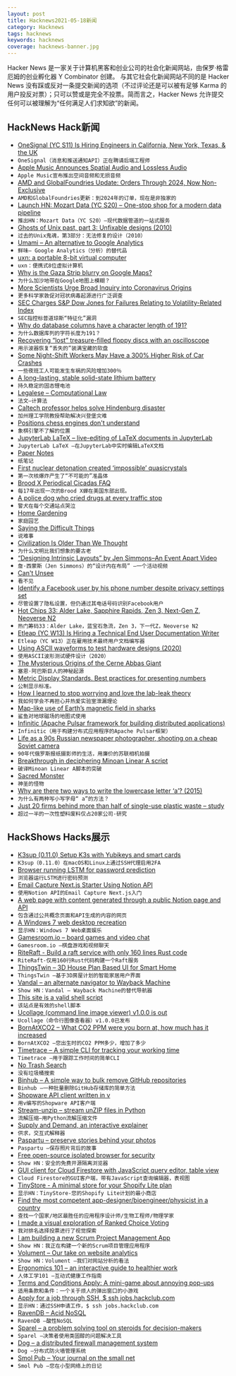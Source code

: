 ```yaml
---
layout: post
title: Hacknews2021-05-18新闻
category: Hacknews
tags: hacknews
keywords: hacknews
coverage: hacknews-banner.jpg
---
```


Hacker News 是一家关于计算机黑客和创业公司的社会化新闻网站，由保罗·格雷厄姆的创业孵化器 Y Combinator 创建。
与其它社会化新闻网站不同的是 Hacker News 没有踩或反对一条提交新闻的选项（不过评论还是可以被有足够 Karma 的用户投反对票）；只可以赞或是完全不投票。简而言之，Hacker News 允许提交任何可以被理解为“任何满足人们求知欲”的新闻。

## HackNews Hack新闻


- [OneSignal (YC S11) Is Hiring Engineers in California, New York, Texas, & the UK](https://onesignal.com/careers)
- `OneSignal（消息和推送通知API）正在聘请后端工程师`
- [Apple Music Announces Spatial Audio and Lossless Audio](https://www.apple.com/newsroom/2021/05/apple-music-announces-spatial-audio-and-lossless-audio/)
- `Apple Music宣布推出空间音频和无损音频`
- [AMD and GlobalFoundries Update: Orders Through 2024, Now Non-Exclusive](https://www.anandtech.com/show/16677/amd-and-globalfoundries-update-wafer-share-agreement-through-2024)
- `AMD和GlobalFoundries更新：到2024年的订单，现在是非独家的`
- [Launch HN: Mozart Data (YC S20) – One-stop shop for a modern data pipeline](item?id=27182720)
- `推出HN：Mozart Data（YC S20）–现代数据管道的一站式服务`
- [Ghosts of Unix past, part 3: Unfixable designs (2010)](https://lwn.net/Articles/414618/)
- `过去的Unix鬼魂，第3部分：无法修复的设计（2010）`
- [Umami – An alternative to Google Analytics](https://github.com/mikecao/umami)
- `鲜味– Google Analytics（分析）的替代品`
- [uxn: a portable 8-bit virtual computer](https://100r.co/site/uxn.html)
- `uxn：便携式8位虚拟计算机`
- [Why is the Gaza Strip blurry on Google Maps?](https://www.bbc.com/news/57102499)
- `为什么加沙地带在Google地图上模糊？`
- [More Scientists Urge Broad Inquiry into Coronavirus Origins](https://www.nytimes.com/2021/05/13/science/virus-origins-lab-leak-scientists.html)
- `更多科学家敦促对冠状病毒起源进行广泛调查`
- [SEC Charges S&P Dow Jones for Failures Relating to Volatility-Related Index](https://www.sec.gov/news/press-release/2021-84)
- `SEC指控标普道琼斯“特征化”漏洞`
- [Why do database columns have a character length of 191?](https://www.grouparoo.com/blog/varchar-191)
- `为什么数据库列的字符长度为191？`
- [Recovering “lost” treasure-filled floppy discs with an oscilloscope](https://scarybeastsecurity.blogspot.com/2021/05/recovering-lost-treasure-filled-floppy.html)
- `用示波器恢复“丢失的”装满宝藏的软盘`
- [Some Night-Shift Workers May Have a 300% Higher Risk of Car Crashes](https://showme.missouri.edu/2021/study-drivers-who-experience-shift-work-sleep-disorder-are-3x-more-likely-to-be-involved-in-a-vehicle-crash/)
- `一些夜班工人可能发生车祸的风险增加300％`
- [A long-lasting, stable solid-state lithium battery](https://www.seas.harvard.edu/news/2021/05/long-lasting-stable-solid-state-lithium-battery)
- `持久稳定的固态锂电池`
- [Legalese – Computational Law](https://legalese.com/)
- `法文–计算法`
- [Caltech professor helps solve Hindenburg disaster](https://www.caltech.edu/about/news/historys-mysteries-caltech-professor-helps-solve-hindenburg-disaster)
- `加州理工学院教授帮助解决兴登堡灾难`
- [Positions chess engines don't understand](https://www.chess.com/article/view/10-positions-chess-engines-just-dont-understand)
- `象棋引擎不了解的位置`
- [JupyterLab LaTeX – live-editing of LaTeX documents in JupyterLab](https://github.com/jupyterlab/jupyterlab-latex)
- `JupyterLab LaTeX –在JupyterLab中实时编辑LaTeX文档`
- [Paper Notes](https://macwright.com/2019/01/02/paper-notes.html)
- `纸笔记`
- [First nuclear detonation created ‘impossible’ quasicrystals](https://www.nature.com/articles/d41586-021-01332-0)
- `第一次核爆炸产生了“不可能的”准晶体`
- [Brood X Periodical Cicadas FAQ](https://www.nps.gov/articles/000/cicadas-brood-x.htm)
- `每17年出现一次的Brood X蝉在美国东部出现。`
- [A police dog who cried drugs at every traffic stop](https://reason.com/2021/05/13/the-police-dog-who-cried-drugs-at-every-traffic-stop/)
- `警犬在每个交通站点哭泣`
- [Home Gardening](http://www.gardening.cornell.edu/homegardening/)
- `家庭园艺`
- [Saying the Difficult Things](https://ethan.katzenberg.co.uk/posts/saying-difficult-things/)
- `说难事`
- [Civilization Is Older Than We Thought](https://palladiummag.com/2021/05/17/why-civilization-is-older-than-we-thought/)
- `为什么文明比我们想象的要古老`
- [“Designing Intrinsic Layouts” by Jen Simmons–An Event Apart Video](https://aneventapart.com/news/post/designing-intrinsic-layouts-aea-video)
- `詹·西蒙斯（Jen Simmons）的“设计内在布局” –一个活动视频`
- [Can't Unsee](https://cantunsee.space/)
- `看不见`
- [Identify a Facebook user by his phone number despite privacy settings set](https://ysamm.com/?p=691)
- `尽管设置了隐私设置，但仍通过其电话号码识别Facebook用户`
- [Hot Chips 33: Alder Lake, Sapphire Rapids, Zen 3, Next-Gen Z, Neoverse N2](https://fuse.wikichip.org/news/4897/hot-chips-33-program-alder-lake-sapphire-rapids-zen-3-next-gen-z-neoverse-n2-and-many-more/)
- `热门筹码33：Alder Lake，蓝宝石急流，Zen 3，下一代Z，Neoverse N2`
- [Etleap (YC W13) Is Hiring a Technical End User Documentation Writer](item?id=27190219)
- `Etleap（YC W13）正在雇用技术最终用户文档编写器`
- [Using ASCII waveforms to test hardware designs (2020)](https://blog.janestreet.com/using-ascii-waveforms-to-test-hardware-designs/)
- `使用ASCII波形测试硬件设计（2020）`
- [The Mysterious Origins of the Cerne Abbas Giant](https://www.newyorker.com/magazine/2021/05/24/the-mysterious-origins-of-the-cerne-abbas-giant)
- `塞恩·阿巴斯巨人的神秘起源`
- [Metric Display Standards. Best practices for presenting numbers](https://medium.com/salesforce-ux/metric-display-standards-54736533c81)
- `公制显示标准。`
- [How I learned to stop worrying and love the lab-leak theory](https://donaldgmcneiljr1954.medium.com/how-i-learned-to-stop-worrying-and-love-the-lab-leak-theory-f4f88446b04d)
- `我如何学会不再担心并热爱实验室泄漏理论`
- [Map-like use of Earth’s magnetic field in sharks](https://www.cell.com/current-biology/fulltext/S0960-9822(21)00476-0)
- `鲨鱼对地球磁场的地图式使用`
- [Infinitic (Apache Pulsar framework for building distributed applications)](https://github.com/infiniticio/infinitic)
- `Infinitic（用于构建分布式应用程序的Apache Pulsar框架）`
- [Life as a 90s Russian newspaper photographer, shooting on a cheap Soviet camera](https://kosmofoto.com/2021/03/life-as-a-1990s-russian-newspaper-photographer-shooting-on-a-zenit-e/)
- `90年代俄罗斯报纸摄影师的生活，用廉价的苏联相机拍摄`
- [Breakthrough in deciphering Minoan Linear A script](https://greekreporter.com/2021/05/13/minoan-language-linear-a-linked-to-linear-b-in-groundbreaking-new-research/)
- `破译Minoan Linear A脚本的突破`
- [Sacred Monster](https://drb.ie/articles/sacred-monster/)
- `神圣的怪物`
- [Why are there two ways to write the lowercase letter ‘a’? (2015)](https://redditblog.com/2015/10/13/why-are-there-2-ways-to-write-the-lowercase-letter-a/)
- `为什么有两种写小写字母“ a”的方法？ `
- [Just 20 firms behind more than half of single-use plastic waste – study](https://www.bbc.co.uk/news/science-environment-57149741)
- `超过一半的一次性塑料废料仅占20家公司-研究`


## HackShows Hacks展示

- [ K3sup (0.11.0) Setup K3s with Yubikeys and smart cards](https://github.com/alexellis/k3sup/releases/tag/0.11.0)
- `K3sup（0.11.0）在macOS和Linux上通过SSH代理启用2FA`
- [ Browser running LSTM for password prediction](https://www.qwertycards.com/passwords/passwords.html)
- `浏览器运行LSTM进行密码预测`
- [ Email Capture Next.js Starter Using Notion API](https://github.com/btahir/notion-capture)
- `使用Notion API的Email Capture Next.js入门`
- [ A web page with content generated through a public Notion page and API](https://series.slice.so/playground)
- `包含通过公共概念页面和API生成的内容的网页`
- [ A Windows 7 web desktop recreation](https://desk.glitchy.website)
- `显示HN：Windows 7 Web桌面娱乐`
- [ Gamesroom.io – board games and video chat](https://gamesroom.io)
- `Gamesroom.io –棋盘游戏和视频聊天`
- [ RiteRaft - Build a raft service with only 160 lines Rust code](https://github.com/ritedb/riteraft)
- `RiteRaft-仅用160行Rust代码构建一个Raft服务`
- [ ThingsTwin – 3D House Plan Based UI for Smart Home](http://thingstwin.com/)
- `ThingsTwin –基于3D房屋计划的智能家居用户界面`
- [ Vandal – an alternate navigator to Wayback Machine](https://vegetableman.github.io/vandal/)
- `Show HN：Vandal – Wayback Machine的替代导航器`
- [ This site is a valid shell script](https://curlpipesh.me/)
- `该站点是有效的shell脚本`
- [ Ucollage (command line image viewer) v1.0.0 is out](https://github.com/ckardaris/ucollage/releases/tag/v1.0.0)
- `Ucollage（命令行图像查看器）v1.0.0已发布`
- [ BornAtXCO2 – What CO2 PPM were you born at, how much has it increased](https://born-at-x-co2.agiliq.com/)
- `BornAtXCO2 –您出生时的CO2 PPM多少，增加了多少`
- [ Timetrace – A simple CLI for tracking your working time](https://github.com/dominikbraun/timetrace)
- `Timetrace –用于跟踪工作时间的简单CLI`
- [ No Trash Search](https://notrashsearch.github.io/)
- `没有垃圾桶搜索`
- [ Binhub – A simple way to bulk remove GitHub repositories](http://binhub.vercel.app/)
- `Binhub –一种批量删除GitHub存储库的简单方法`
- [ Shopware API client written in v](https://github.com/treffner/v-shopware-api-client)
- `用v编写的Shopware API客户端`
- [ Stream-unzip – stream unZIP files in Python](https://github.com/uktrade/stream-unzip)
- `流解压缩–用Python流解压缩文件`
- [ Supply and Demand, an interactive explainer](https://www.catem.be/app/sd-explainer/)
- `供求，交互式解释器`
- [ Paspartu – preserve stories behind your photos](https://github.com/dnmca/paspartu)
- `Paspartu –保存照片背后的故事`
- [ Free open-source isolated browser for security](https://github.com/i5ik/ViewFinderJS)
- `Show HN：安全的免费开源隔离浏览器`
- [ GUI client for Cloud Firestore with JavaScript query editor, table view](https://firefoo.app)
- `Cloud Firestore的GUI客户端，带有JavaScript查询编辑器，表视图`
- [ TinyStore - A minimal store for your Shopify Lite plan](https://tinystore.app)
- `显示HN：TinyStore-您的Shopify Lite计划的最小商店`
- [ Find the most competent app-designer/bioengineer/physicist in a country](https://proficience.io/)
- `查找一个国家/地区最胜任的应用程序设计师/生物工程师/物理学家`
- [ I made a visual exploration of Ranked Choice Voting](https://vinaybhaip.com/ranked-choice)
- `我对排名选择投票进行了视觉探索`
- [ I am building a new Scrum Project Management App](https://gethappystack.com/)
- `Show HN：我正在构建一个新的Scrum项目管理应用程序`
- [ Volument – Our take on website analytics](https://volument.com/blog/volument-launches)
- `Show HN：Volument –我们对网站分析的看法`
- [ Ergonomics 101 – an interactive guide to healthier work](http://ergonomics.branchfurniture.com)
- `人体工学101 –互动式健康工作指南`
- [ Terms and Conditions Apply: A mini-game about annoying pop-ups](https://termsandconditions.game)
- `适用条款和条件：一个关于烦人的弹出窗口的小游戏`
- [ Apply for a job through SSH, $ ssh jobs.hackclub.com](http://jobs.hackclub.com/)
- `显示HN：通过SSH申请工作，$ ssh jobs.hackclub.com`
- [ RavenDB – Acid NoSQL](https://ravendb.net/)
- `RavenDB –酸性NoSQL`
- [ Sparel – a problem solving tool on steroids for decision-makers](https://sparel.app)
- `Sparel –决策者使用类固醇的问题解决工具`
- [ Dog – a distributed firewall management system](https://relaypro-open.github.io/dog/)
- `Dog –分布式防火墙管理系统`
- [ Smol Pub – Your journal on the small net](https://smol.pub)
- `Smol Pub –您在小型网络上的日记`


